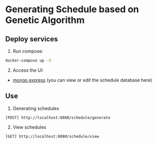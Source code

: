 # Generating Schedule based on Genetic Algorithm

## Deploy services

1. Run compose:
```sh
docker-compose up -d
```

2. Access the UI:
* [mongo express](http://localhost:8081) (you can view or edit the schedule database here)

## Use

1. Generating schedules

```
[POST] http://localhost:8080/schedule/generate
```

2. View schedules
```
[GET] http://localhost:8080/schedule/view
```
